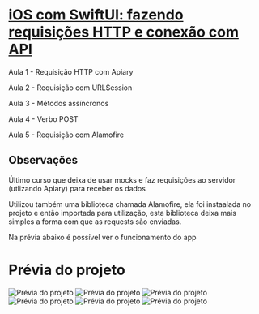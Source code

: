 # [iOS com SwiftUI: fazendo requisições HTTP e conexão com API](https://cursos.alura.com.br/course/ios-swiftui-requisicoes-http-conexao-api)

Aula 1 - Requisição HTTP com Apiary

Aula 2 - Requisição com URLSession

Aula 3 - Métodos assíncronos

Aula 4 - Verbo POST

Aula 5 - Requisição com Alamofire

## Observações

Último curso que deixa de usar mocks e faz requisições ao servidor (utlizando Apiary) para receber os dados

Utilizou também uma biblioteca chamada Alamofire, ela foi instaalada no projeto e então importada para utilização, esta biblioteca deixa mais simples a forma com que as requests são enviadas.

Na prévia abaixo é possível ver o funcionamento do app

# Prévia do projeto
![Prévia do projeto](appTelaInicial.png)
![Prévia do projeto](app1.png)
![Prévia do projeto](app2.png)
![Prévia do projeto](app3.png)
![Prévia do projeto](app4.png)
![Prévia do projeto](app5.png)

